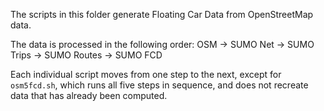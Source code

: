 The scripts in this folder generate Floating Car Data from OpenStreetMap data.

The data is processed in the following order:
OSM -> SUMO Net -> SUMO Trips -> SUMO Routes -> SUMO FCD

Each individual script moves from one step to the next, except for `osm5fcd.sh`, which runs all five steps in sequence, and does not recreate data that has already been computed.
